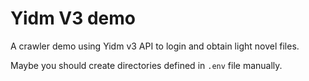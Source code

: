 # Yidm V3 demo

A crawler demo using Yidm v3 API to login and obtain light novel files.

Maybe you should create directories defined in `.env` file manually.